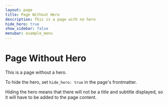 ```yaml
---
layout: page
title: Page Without Hero
description: This is a page with no hero
hide_hero: true
show_sidebar: false
menubar: example_menu
---
```


# Page Without Hero

This is a page without a hero.

To hide the hero, set `hide_hero: true` in the page's frontmatter. 

Hiding the hero means that there will not be a title and subtitle displayed, so it will have to be added to the page content. 
